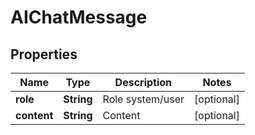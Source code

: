 

# AIChatMessage


## Properties

| Name | Type | Description | Notes |
|------------ | ------------- | ------------- | -------------|
|**role** | **String** | Role system/user |  [optional] |
|**content** | **String** | Content |  [optional] |



